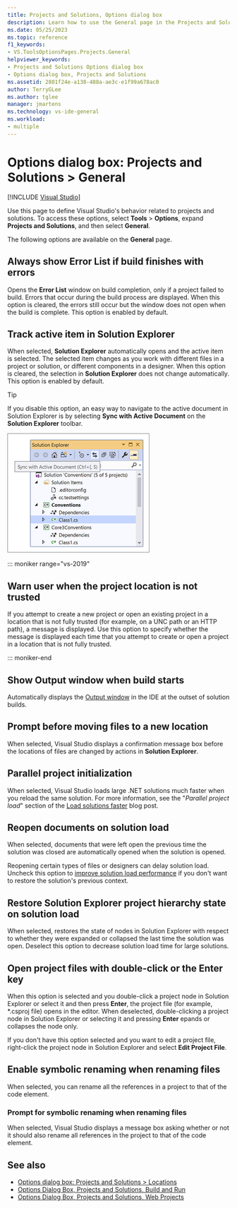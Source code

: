 ```yaml
---
title: Projects and Solutions, Options dialog box
description: Learn how to use the General page in the Projects and Solutions section to define the behavior of Visual Studio related to projects and solutions.
ms.date: 05/25/2023
ms.topic: reference
f1_keywords:
- VS.ToolsOptionsPages.Projects.General
helpviewer_keywords:
- Projects and Solutions Options dialog box
- Options dialog box, Projects and Solutions
ms.assetid: 2801f24e-a138-488a-ae3c-e1f99a678ac0
author: TerryGLee
ms.author: tglee
manager: jmartens
ms.technology: vs-ide-general
ms.workload:
- multiple
---
```

# Options dialog box: Projects and Solutions \> General

 [!INCLUDE [Visual Studio](~/includes/applies-to-version/vs-windows-only.md)]

Use this page to define Visual Studio's behavior related to projects and solutions. To access these options, select **Tools** > **Options**, expand **Projects and Solutions**, and then select **General**.

The following options are available on the **General** page.

## Always show Error List if build finishes with errors

Opens the **Error List** window on build completion, only if a project failed to build. Errors that occur during the build process are displayed. When this option is cleared, the errors still occur but the window does not open when the build is complete. This option is enabled by default.

## Track active item in Solution Explorer

When selected, **Solution Explorer** automatically opens and the active item is selected. The selected item changes as you work with different files in a project or solution, or different components in a designer. When this option is cleared, the selection in **Solution Explorer** does not change automatically. This option is enabled by default.

> [!TIP]
> If you disable this option, an easy way to navigate to the active document in Solution Explorer is by selecting **Sync with Active Document** on the **Solution Explorer** toolbar.
>
> ![Sync with active document in Solution Explorer](media/sync-active-document.png)

::: moniker range="vs-2019"

## Warn user when the project location is not trusted

If you attempt to create a new project or open an existing project in a location that is not fully trusted (for example, on a UNC path or an HTTP path), a message is displayed. Use this option to specify whether the message is displayed each time that you attempt to create or open a project in a location that is not fully trusted.

::: moniker-end

## Show Output window when build starts

Automatically displays the [Output window](output-window.md) in the IDE at the outset of solution builds.

## Prompt before moving files to a new location

When selected, Visual Studio displays a confirmation message box before the locations of files are changed by actions in **Solution Explorer**.

## Parallel project initialization

When selected, Visual Studio loads large .NET solutions much faster when you reload the same solution. For more information, see the "*Parallel project load*" section of the [Load solutions faster](https://devblogs.microsoft.com/visualstudio/load-solutions-faster-with-visual-studio-2017-version-15-6/) blog post.

## Reopen documents on solution load

When selected, documents that were left open the previous time the solution was closed are automatically opened when the solution is opened.

Reopening certain types of files or designers can delay solution load. Uncheck this option to [improve solution load performance](../visual-studio-performance-tips-and-tricks.md#disable-automatic-file-restore) if you don't want to restore the solution's previous context.

## Restore Solution Explorer project hierarchy state on solution load

When selected, restores the state of nodes in Solution Explorer with respect to whether they were expanded or collapsed the last time the solution was open. Deselect this option to decrease solution load time for large solutions.

## Open project files with double-click or the Enter key

When this option is selected and you double-click a project node in Solution Explorer or select it and then press **Enter**, the project file (for example, \*.csproj file) opens in the editor. When deselected, double-clicking a project node in Solution Explorer or selecting it and pressing **Enter** epands or collapses the node only.

If you don't have this option selected and you want to edit a project file, right-click the project node in Solution Explorer and select **Edit Project File**. 

## Enable symbolic renaming when renaming files

When selected, you can rename all the references in a project to that of the code element. 

### Prompt for symbolic renaming when renaming files

When selected, Visual Studio displays a message box asking whether or not it should also rename all references in the project to that of the code element.

## See also

- [Options dialog box: Projects and Solutions \> Locations](projects-solutions-locations-options.md)
- [Options Dialog Box, Projects and Solutions, Build and Run](options-dialog-box-projects-and-solutions-build-and-run.md)
- [Options Dialog Box, Projects and Solutions, Web Projects](options-dialog-box-projects-and-solutions-web-projects.md)